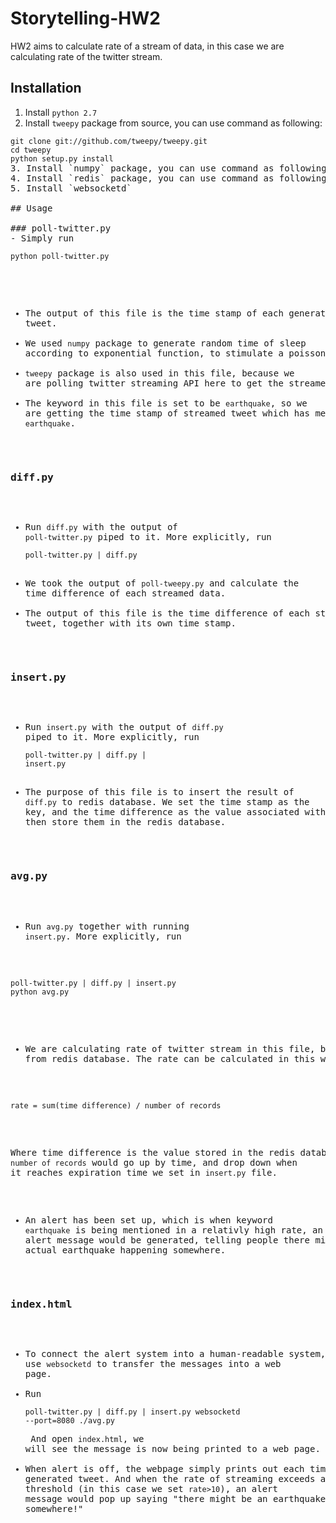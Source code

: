 # Storytelling-HW2
HW2 aims to calculate rate of a stream of data, in this case we are calculating rate of the twitter stream.

## Installation
1. Install `python 2.7`
2. Install `tweepy` package from source, you can use command as following:
<pre><code>git clone git://github.com/tweepy/tweepy.git
cd tweepy
python setup.py install</prev></code>
3. Install `numpy` package, you can use command as following: `sudo pip install numpy`
4. Install `redis` package, you can use command as following: `sudo pip install redis`
5. Install `websocketd`

## Usage

### poll-twitter.py
- Simply run <pre><code>python poll-twitter.py</pre></code>
- The output of this file is the time stamp of each generated tweet. 
- We used `numpy` package to generate random time of sleep according to exponential function, to stimulate a poisson process. 
- `tweepy` package is also used in this file, because we are polling twitter streaming API here to get the streamed tweet. 
- The keyword in this file is set to be `earthquake`, so we are getting the time stamp of streamed tweet which has mentioned `earthquake`.  

### diff.py
- Run `diff.py` with the output of `poll-twitter.py` piped to it. More explicitly, run <pre><code>poll-twitter.py | diff.py</pre></code>
- We took the output of `poll-tweepy.py` and calculate the time difference of each streamed data.
- The output of this file is the time difference of each streamed tweet, together with its own time stamp.  

### insert.py
- Run `insert.py` with the output of `diff.py` piped to it. More explicitly, run <pre><code>poll-twitter.py | diff.py | insert.py</pre></code>
- The purpose of this file is to insert the result of `diff.py` to redis database. We set the time stamp as the key, and the time difference as the value associated with the key, and then store them in the redis database.  

### avg.py
- Run `avg.py` together with running `insert.py`. More explicitly, run 
<pre><code>poll-twitter.py | diff.py | insert.py
python avg.py</pre></code>
- We are calculating rate of twitter stream in this file, by reading from redis database. The rate can be calculated in this way:
<pre><code>rate = sum(time difference) / number of records</pre></code>
Where time difference is the value stored in the redis database. `number of records` would go up by time, and drop down when it reaches expiration time we set in `insert.py` file.
- An alert has been set up, which is when keyword `earthquake` is being mentioned in a relativly high rate, an alert message would be generated, telling people there might be an actual earthquake happening somewhere.  

### index.html
- To connect the alert system into a human-readable system, we need to use `websocketd` to transfer the messages into a web page.
- Run <pre><code>poll-twitter.py | diff.py | insert.py
websocketd --port=8080 ./avg.py</pre></code> And open `index.html`, we will see the message is now being printed to a web page.
- When alert is off, the webpage simply prints out each time stamp of generated tweet. And when the rate of streaming exceeds a certain threshold (in this case we set `rate>10`), an alert message would pop up saying "there might be an earthquake happening somewhere!"  